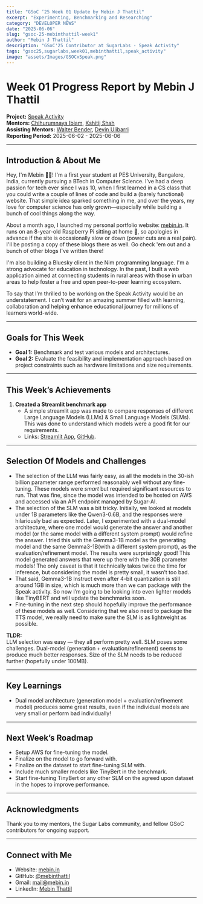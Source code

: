 ```yaml
---
title: "GSoC ’25 Week 01 Update by Mebin J Thattil"
excerpt: "Experimenting, Benchmarking and Researching"
category: "DEVELOPER NEWS"
date: "2025-06-06"
slug: "gsoc-25-mebinthattil-week1"
author: "Mebin J Thattil"
description: "GSoC'25 Contributor at SugarLabs - Speak Activity"
tags: "gsoc25,sugarlabs,week01,mebinthattil,speak_activity"
image: "assets/Images/GSOCxSpeak.png"
---
```


<!-- markdownlint-disable -->

# Week 01 Progress Report by Mebin J Thattil

**Project:** [Speak Activity](https://github.com/sugarlabs/speak)  
**Mentors:** [Chihurumnaya Ibiam](https://github.com/chimosky), [Kshitij Shah](https://github.com/kshitijdshah99)  
**Assisting Mentors:** [Walter Bender](https://github.com/walterbender), [Devin Ulibarri](https://github.com/pikurasa)  
**Reporting Period:** 2025-06-02 - 2025-06-06  

---
## Introduction & About Me
Hey, I'm Mebin 👋🏻! I'm a first year student at PES University, Bangalore, India, currently pursuing a BTech in Computer Science. I’ve had a deep passion for tech ever since I was 10, when I first learned in a CS class that you could write a couple of lines of code and build a (barely functional) website. That simple idea sparked something in me, and over the years, my love for computer science has only grown—especially while building a bunch of cool things along the way.

About a month ago, I launched my personal portfolio website: [mebin.in](https://mebin.in/). It runs on an 8-year-old Raspberry Pi sitting at home 🤩, so apologies in advance if the site is occasionally slow or down (power cuts are a real pain). I'll be posting a copy of these blogs there as well. Go check 'em out and a bunch of other blogs I've written there!

I'm also building a Bluesky client in the Nim programming language. I'm a strong advocate for education in technology. In the past, I built a web application aimed at connecting students in rural areas with those in urban areas to help foster a free and open peer-to-peer learning ecosystem.

To say that I’m thrilled to be working on the Speak Activity would be an understatement. I can’t wait for an amazing summer filled with learning, collaboration and helping enhance educational journey for millions of learners world-wide.

---

## Goals for This Week

- **Goal 1:** Benchmark and test various models and architectures.
- **Goal 2:** Evaluate the feasibility and implementation approach based on project constraints such as hardware limitations and size requirements.

---

## This Week’s Achievements

1. **Created a Streamlit benchmark app**  
   - A simple streamlit app was made to compare responses of different Large Language Models (LLMs) & Small Language Models (SLMs). This was done to understand which models were a good fit for our requirements.
   - Links: [Streamlit App](https://llm-benchmarking-sugar.streamlit.app/), [GitHub](https://github.com/mebinthattil/LLM-benchmarking).


---

## Selection Of Models and Challenges

- The selection of the LLM was fairly easy, as all the models in the 30-ish billion parameter range performed reasonably well without any fine-tuning. These models were _smart_ but required significant resources to run. That was fine, since the model was intended to be hosted on AWS and accessed via an API endpoint managed by Sugar-AI.
- The selection of the SLM was a bit tricky. Initially, we looked at models under 1B parameters like the Qwen3-0.6B, and the responses were hilariously bad as expected. Later, I experimented with a dual-model architecture, where one model would generate the answer and another model (or the same model with a different system prompt) would refine the answer. I tried this with the Gemma3-1B model as the generating model and the same Gemma3-1B(with a different system prompt), as the evaluation/refinement model. The results were surprisingly good! This model generated answers that were up there with the 30B parameter models! The only caveat is that it technically takes twice the time for inference, but considering the model is pretty small, it wasn’t too bad.
- That said, Gemma3-1B Instruct even after 4-bit quantization is still around 1GB in size, which is much more than we can package with the Speak activity. So now I’m going to be looking into even lighter models like TinyBERT and will update the benchmarks soon.
- Fine-tuning in the next step should hopefully improve the performance of these models as well. Considering that we also need to package the TTS model, we really need to make sure the SLM is as lightweight as possible.

**TLDR:**  
LLM selection was easy — they all perform pretty well. SLM poses some challenges. Dual-model (generation + evaluation/refinement) seems to produce much better responses. Size of the SLM needs to be reduced further (hopefully under 100MB).

  

---

## Key Learnings

- Dual model architecture (generation model + evaluation/refinement model) produces some great results, even if the individual models are very small or perform bad individually!

---

## Next Week’s Roadmap

- Setup AWS for fine-tuning the model.
- Finalize on the model to go forward with.
- Finalize on the dataset to start fine-tuning SLM with.
- Include much smaller models like TinyBert in the benchmark.
- Start fine-tuning TinyBert or any other SLM on the agreed upon dataset in the hopes to improve performance.


---

## Acknowledgments

Thank you to my mentors, the Sugar Labs community, and fellow GSoC contributors for ongoing support.

---

## Connect with Me

- Website: [mebin.in](https://mebin.in/)
- GitHub: [@mebinthattil](https://github.com/mebinthattil)
- Gmail: [mail@mebin.in](mailto:mail@mebin.in)
- LinkedIn: [Mebin Thattil](https://www.linkedin.com/in/mebin-thattil/)

---
